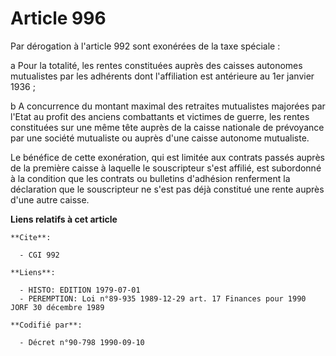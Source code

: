# Article 996

Par dérogation à l'article 992 sont exonérées de la taxe spéciale :

a Pour la totalité, les rentes constituées auprès des caisses autonomes mutualistes par les adhérents dont l'affiliation est
antérieure au 1er janvier 1936 ;

b A concurrence du montant maximal des retraites mutualistes majorées par l'Etat au profit des anciens combattants et
victimes de guerre, les rentes constituées sur une même tête auprès de la caisse nationale de prévoyance par une société
mutualiste ou auprès d'une caisse autonome mutualiste.

Le bénéfice de cette exonération, qui est limitée aux contrats passés auprès de la première caisse à laquelle le souscripteur
s'est affilié, est subordonné à la condition que les contrats ou bulletins d'adhésion renferment la déclaration que le
souscripteur ne s'est pas déjà constitué une rente auprès d'une autre caisse.

**Liens relatifs à cet article**

	**Cite**:

	  - CGI 992

	**Liens**:

	  - HISTO: EDITION 1979-07-01
	  - PEREMPTION: Loi n°89-935 1989-12-29 art. 17 Finances pour 1990 JORF 30 décembre 1989

	**Codifié par**:

	  - Décret n°90-798 1990-09-10
